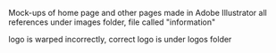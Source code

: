 Mock-ups of home page and other pages made in Adobe Illustrator
all references under images folder, file called "information"

logo is warped incorrectly, correct logo is under logos folder

